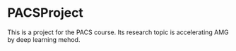 # PACSProject
This is a project for the PACS course. Its research topic is accelerating AMG by deep learning mehod.

